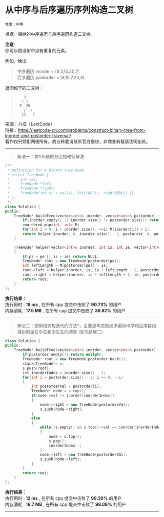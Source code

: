 # 从中序与后序遍历序列构造二叉树 #  
`难度：中等` 

根据一棵树的中序遍历与后序遍历构造二叉树。  

**注意**:  
你可以假设树中没有重复的元素。  

例如，给出  
>中序遍历 inorder = [9,3,15,20,7]  
>后序遍历 postorder = [9,15,7,20,3]  

返回如下的二叉树：  
>```  
>    3
>   / \
>  9  20
>    /  \
>   15   7
>```   

来源：力扣（LeetCode）  
链接：https://leetcode-cn.com/problems/construct-binary-tree-from-inorder-and-postorder-traversal/  
著作权归领扣网络所有。商业转载请联系官方授权，非商业转载请注明出处。  

---  
>解法一：仿105题的分治加递归解法  

```C++  
/**
 * Definition for a binary tree node.
 * struct TreeNode {
 *     int val;
 *     TreeNode *left;
 *     TreeNode *right;
 *     TreeNode(int x) : val(x), left(NULL), right(NULL) {}
 * };
 */
class Solution {
public:
    TreeNode* buildTree(vector<int>& inorder, vector<int>& postorder) {
        if(inorder.empty() || inorder.size() != postorder.size()) return NULL;
        unordered_map<int, int> M;
        for(int i = 0; i < inorder.size(); ++i) M[inorder[i]] = i;
        return helper(inorder, 0, inorder.size() - 1, postorder, 0, postorder.size() - 1, M);
    }

    TreeNode* helper(vector<int>& inorder, int is, int ie, vector<int>& postorder, int ps, int pe, unordered_map<int, int>& M)
    {
        if(ps > pe || is > ie) return NULL;
        TreeNode* root = new TreeNode(postorder[pe]);
        int leftLength = M[postorder[pe]] - is;
        root->left = helper(inorder, is, is + leftLength - 1, postorder, ps, ps + leftLength - 1, M);
        root->right = helper(inorder, is + leftLength + 1, ie, postorder, ps + leftLength, pe - 1, M);
        return root;
    }
};
```  

**执行结果：**  
执行用时 : **16 ms** , 在所有 cpp 提交中击败了 **90.73%** 的用户  
内存消耗 : **17.5 MB** , 在所有 cpp 提交中击败了 **39.82%** 的用户  

---  
>解法二：使用栈实现迭代的方法*，主要是考虑到反序遍历中序和后序数组得到的是右中左和中右左的顺序 (官方题解二)  

```C++  
class Solution {
public:
    TreeNode* buildTree(vector<int>& inorder, vector<int>& postorder) {
        if(postorder.empty()) return nullptr;
        TreeNode* root = new TreeNode(postorder.back());
        stack<TreeNode*> s;
        s.push(root);
        int inorderIndex = inorder.size() - 1;
        for(int i = postorder.size() - 2; i >= 0; --i)
        {
            int postorderVal = postorder[i];
            TreeNode* node = s.top();
            if(node->val != inorder[inorderIndex])
            {
                node->right = new TreeNode(postorderVal);
                s.push(node->right);
            }
            else
            {
                while(!s.empty() && s.top()->val == inorder[inorderIndex])
                {
                    node = s.top();
                    s.pop();
                    inorderIndex--;
                }
                node->left = new TreeNode(postorderVal);
                s.push(node->left);
            }
        }
        return root;
    }
};
```  

**执行结果：**  
执行用时 : **12 ms** , 在所有 cpp 提交中击败了 **99.30%** 的用户  
内存消耗 : **16.7 MB** , 在所有 cpp 提交中击败了 **98.09%** 的用户  

---  
